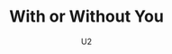 ---
layout: post
title: With or Without You
author: U2
language: "Français"
image:
  artist: u2.png
---